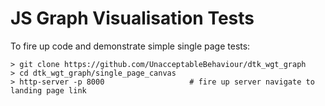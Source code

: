 # JS Graph Visualisation Tests 
  
To fire up code and demonstrate simple single page tests:
```
> git clone https://github.com/UnacceptableBehaviour/dtk_wgt_graph
> cd dtk_wgt_graph/single_page_canvas
> http-server -p 8000                   # fire up server navigate to landing page link
```
